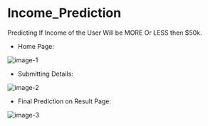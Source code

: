 # Income_Prediction
Predicting If Income of the User Will be MORE Or LESS then $50k.

* Home Page:

![image-1](https://user-images.githubusercontent.com/78957536/109654583-582c5080-7b88-11eb-9635-9e68bfb7aa79.png)

* Submitting Details:

![image-2](https://user-images.githubusercontent.com/78957536/109654596-5c586e00-7b88-11eb-80f4-003b68c8ad41.png)

* Final Prediction on Result Page:

![image-3](https://user-images.githubusercontent.com/78957536/109654601-5e223180-7b88-11eb-8f45-9498bd1d315f.png)
